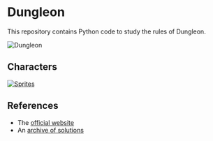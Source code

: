 # Dungleon

This repository contains Python code to study the rules of Dungleon.

![Dungleon][img-cover]

## Characters

[![Sprites][img-sprites]][img-sprites-original]

## References

- The [official website][game]
- An [archive of solutions][solutions]

[game]: <https://www.dungleon.com/>
[solutions]: <https://public.amplenote.com/v9pKb8k54NRetqnjUodLsFKF>
[img-cover]: <https://github.com/woctezuma/dungleon/wiki/img/cover.png>
[img-sprites]: <https://github.com/woctezuma/dungleon/wiki/img/sprites/big.png>
[img-sprites-original]: <https://www.dungleon.com/images/elements/big/sprites.png>
